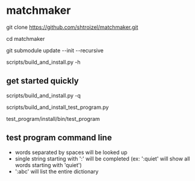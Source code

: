 # matchmaker

git clone https://github.com/shtroizel/matchmaker.git

cd matchmaker

git submodule update --init --recursive

scripts/build_and_install.py -h


## get started quickly
scripts/build_and_install.py -q

scripts/build_and_install_test_program.py

test_program/install/bin/test_program

## test program command line
* words separated by spaces will be looked up
* single string starting with ':' will be completed (ex: ':quiet' will show all words starting with 'quiet')
* ':abc' will list the entire dictionary
